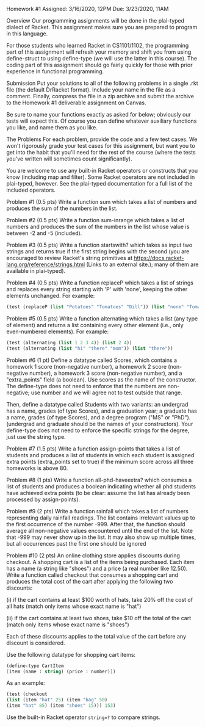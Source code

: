 Homework #1
Assigned: 3/16/2020, 12PM
Due: 3/23/2020, 11AM

Overview
Our programming assignments will be done in the plai-typed dialect of Racket. This assignment makes sure you are prepared to program in this language.

For those students who learned Racket in CS1101/1102, the programming part of this assignment will refresh your memory and shift you from using define-struct to using define-type (we will use the latter in this course). The coding part of this assignment should go fairly quickly for those with prior experience in functional programming.

Submission
Put your solutions to all of the following problems in a single .rkt file (the default DrRacket format). Include your name in the file as a comment. Finally, compress the file in a zip archive and submit the archive to the Homework #1 deliverable assignment on Canvas.

Be sure to name your functions exactly as asked for below; obviously our tests will expect this. Of course you can define whatever auxiliary functions you like, and name them as you like.

The Problems
For each problem, provide the code and a few test cases. We won't rigorously grade your test cases for this assignment, but want you to get into the habit that you'll need for the rest of the course (where the tests you've written will sometimes count significantly).

You are welcome to use any built-in Racket operators or constructs that you know (including map and filter). Some Racket operators are not included in plai-typed, however. See the plai-typed documentation for a full list of the included operators.

Problem #1 (0.5 pts)
Write a function sum which takes a list of numbers and produces the sum of the numbers in the list.

Problem #2 (0.5 pts)
Write a function sum-inrange which takes a list of numbers and produces the sum of the numbers in the list whose value is between -2 and -5 (included).

Problem #3 (0.5 pts)
Write a function startswith? which takes as input two strings and returns true if the first string begins with the second (you are encouraged to review Racket's string primitives at https://docs.racket-lang.org/reference/strings.html (Links to an external site.); many of them are available in plai-typed).

Problem #4 (0.5 pts)
Write a function replaceP which takes a list of strings and replaces every string starting with 'P' with 'none', keeping the other elements unchanged. For example:

```scheme
(test (replaceP (list "Potatoes" "Tomatoes" "Dill")) (list "none" "Tomatoes" "Dill"))
```

Problem #5 (0.5 pts)
Write a function alternating which takes a list (any type of element) and returns a list containing every other element (i.e., only even-numbered elements). For example:

```scheme
(test (alternating (list 1 2 3 4)) (list 2 4))
(test (alternating (list "hi" "there" "mom")) (list "there"))
```

Problem #6 (1 pt)
Define a datatype called Scores, which contains a homework 1 score (non-negative number), a homework 2 score (non-negative number), a homework 3 score (non-negative number), and a "extra_points" field (a boolean). Use scores as the name of the constructor. The define-type does not need to enforce that the numbers are non-negative; use number and we will agree not to test outside that range.

Then, define a datatype called Students with two variants: an undergrad has a name, grades (of type Scores), and a graduation year; a graduate has a name, grades (of type Scores), and a degree program ("MS" or "PhD"). (undergrad and graduate should be the names of your constructors). Your define-type does not need to enforce the specific strings for the degree, just use the string type.

Problem #7 (1.5 pts)
Write a function assign-points that takes a list of students and produces a list of students in which each student is assigned extra points (extra_points set to true) if the minimum score across all three homeworks is above 80.

Problem #8 (1 pts)
Write a function all-phd-haveextra? which consumes a list of students and produces a boolean indicating whether all phd students have achieved extra points (to be clear: assume the list has already been processed by assign-points).

Problem #9 (2 pts)
Write a function rainfall which takes a list of numbers representing daily rainfall readings. The list contains irrelevant values up to the first occurrence of the number -999. After that, the function should average all non-negative values encountered until the end of the list. Note that -999 may never show up in the list. It may also show up multiple times, but all occurrences past the first one should be ignored

Problem #10 (2 pts)
An online clothing store applies discounts during checkout. A shopping cart is a list of the items being purchased. Each item has a name (a string like "shoes") and a price (a real number like 12.50). Write a function called checkout that consumes a shopping cart and produces the total cost of the cart after applying the following two discounts:

(i) if the cart contains at least $100 worth of hats, take 20% off the cost of all hats (match only items whose exact name is "hat")

(ii) if the cart contains at least two shoes, take $10 off the total of the cart (match only items whose exact name is "shoes")

Each of these discounts applies to the total value of the cart before any discount is considered.

Use the following datatype for shopping cart items:

```scheme
(define-type CartItem
[item (name : string) (price : number)])
```

As an example:

```scheme
(test (checkout
(list (item "hat" 25) (item "bag" 50)
(item "hat" 85) (item "shoes" 15))) 153)
```

Use the built-in Racket operator `string=?` to compare strings.